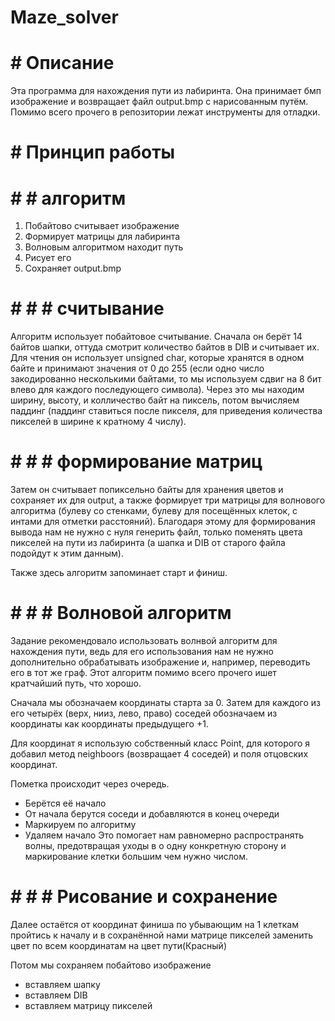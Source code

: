 # Maze_solver
# # Описание
Эта программа для нахождения пути из лабиринта. Она принимает бмп изображение и возвращает файл output.bmp с нарисованным путём. Помимо всего прочего в репозитории лежат инструменты для отладки.

# # Принцип работы
# # # алгоритм
1. Побайтово считывает изображение
2. Формирует матрицы для лабиринта
3. Волновым алгоритмом находит путь
4. Рисует его
5. Сохраняет output.bmp

# # # # считывание
Алгоритм использует побайтовое считывание. Сначала он берёт 14 байтов шапки, оттуда смотрит количество байтов в DIB и считывает их. Для чтения он использует unsigned char, которые хранятся в одном байте и принимают значения от 0 до 255 (если одно число закодированно несколькими байтами, то мы используем сдвиг на 8 бит влево для каждого последующего символа). Через это мы находим ширину, высоту, и колличество байт на пиксель, потом вычисляем паддинг (паддинг ставиться после пикселя, для приведения количества пикселей в ширине к кратному 4 числу).

# # # # формирование матриц
Затем он считывает попиксельно байты для хранения цветов и сохраняет их для output, а также формирует три матрицы для волнового алгоритма (булеву со стенками, булеву для посещённых клеток, с интами для отметки расстояний). Благодаря этому для формирования вывода нам не нужно с нуля генерить файл, только поменять цвета пикселей на пути из лабиринта (а шапка и DIB от старого файла подойдут к этим данным).

Также здесь алгоритм запоминает старт и финиш.

# # # # Волновой алгоритм
Задание рекомендовало использовать волнвой алгоритм для нахождения пути, ведь для его использования нам не нужно дополнительно обрабатывать изображение и, например, переводить его в тот же граф. Этот алгоритм помимо всего прочего ишет кратчайший путь, что хорошо.

Сначала мы обозначаем координаты старта за 0. Затем для каждого из его четырёх (верх, нииз, лево, право) соседей обозначаем из координаты как координаты предыдущего +1.

Для координат я использую собственный класс Point, для которого я добавил метод neighboors (возвращает 4 соседей) и поля отцовских координат.

Пометка происходит через очередь. 
* Берётся её начало
* От начала берутся соседи и добавляются в конец очереди
* Маркируем по алгоритму
* Удаляем начало
Это помогает нам равномерно распространять волны, предотвращая уходы в о одну конкретную сторону и маркирование клетки большим чем нужно числом.

# # # # Рисование и сохранение
Далее остаётся от координат финиша по убывающим на 1 клеткам пройтись к началу и в сохранённой нами матрице пикселей заменить цвет по всем координатам на цвет пути(Красный)

Потом мы сохраняем побайтово изображение 
* вставляем шапку
* вставляем DIB
* вставляем матрицу пикселей
